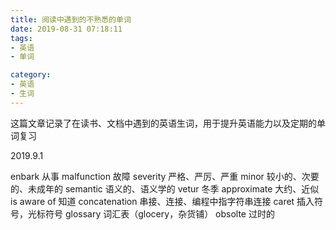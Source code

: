 ```yaml
---
title: 阅读中遇到的不熟悉的单词
date: 2019-08-31 07:18:11
tags:
- 英语
- 单词

category:
- 英语
- 生词
---
```

这篇文章记录了在读书、文档中遇到的英语生词，用于提升英语能力以及定期的单词复习

2019.9.1

enbark                 从事
malfunction            故障
severity               严格、严厉、严重
minor                  较小的、次要的、未成年的
semantic               语义的、语义学的
vetur                  冬季
approximate            大约、近似
is aware of            知道
concatenation          串接、连接、编程中指字符串连接
caret                  插入符号，光标符号
glossary               词汇表（glocery，杂货铺）
obsolte                过时的
